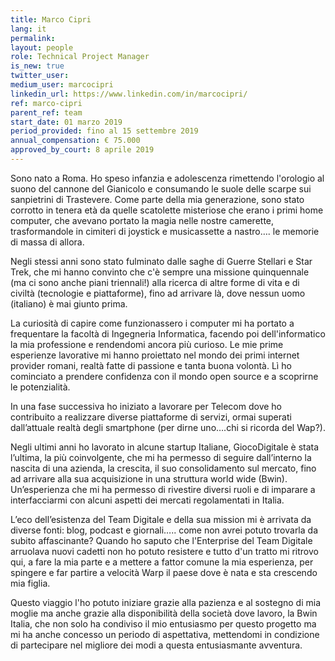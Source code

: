 ```yaml
---
title: Marco Cipri
lang: it
permalink: 
layout: people
role: Technical Project Manager
is_new: true
twitter_user: 
medium_user: marcocipri
linkedin_url: https://www.linkedin.com/in/marcocipri/
ref: marco-cipri
parent_ref: team
start_date: 01 marzo 2019
period_provided: fino al 15 settembre 2019
annual_compensation: € 75.000
approved_by_court: 8 aprile 2019
---
```

Sono nato a Roma. Ho speso infanzia e adolescenza rimettendo l'orologio al suono del cannone del Gianicolo e consumando le suole delle scarpe sui sanpietrini di Trastevere.
Come parte della mia generazione, sono stato corrotto in tenera età da quelle scatolette misteriose che erano i primi home computer, che avevano portato la magia nelle nostre camerette, trasformandole in cimiteri di joystick e musicassette a nastro…. le memorie di massa di allora.

Negli stessi anni sono stato fulminato dalle saghe di Guerre Stellari e Star Trek, che mi hanno convinto che c'è sempre una missione quinquennale (ma ci sono anche piani triennali!) alla ricerca di altre forme di vita e di civiltà (tecnologie e piattaforme), fino ad arrivare là, dove nessun uomo (italiano) è mai giunto prima.

La curiosità di capire come funzionassero i computer mi ha portato a frequentare la facoltà di Ingegneria Informatica, facendo poi dell'informatico la mia professione e rendendomi ancora più curioso. Le mie prime esperienze lavorative mi hanno proiettato nel mondo dei primi internet provider romani, realtà fatte di passione e tanta buona volontà. Lì ho cominciato a prendere confidenza con il mondo open source e a scoprirne le potenzialità. 

In una fase successiva ho iniziato a lavorare per Telecom dove ho contribuito a realizzare diverse piattaforme  di servizi, ormai superati dall’attuale realtà degli smartphone (per dirne uno….chi si ricorda del Wap?).
 
Negli ultimi anni ho lavorato in alcune startup Italiane, GiocoDigitale è stata  l’ultima, la più coinvolgente, che mi ha permesso di seguire dall’interno la nascita di una azienda, la crescita, il suo consolidamento sul mercato, fino ad arrivare alla sua acquisizione in una struttura world wide (Bwin). Un’esperienza che mi ha permesso di rivestire diversi ruoli e di imparare a interfacciarmi con alcuni aspetti dei mercati regolamentati in Italia.

L’eco dell’esistenza del Team Digitale e della sua mission mi è arrivata da diverse fonti: blog, podcast e giornali….. come non avrei potuto trovarla da subito affascinante? Quando ho saputo che l'Enterprise del Team Digitale arruolava nuovi cadetti non ho potuto resistere e tutto d'un tratto mi ritrovo qui, a fare la mia parte e a mettere a fattor comune la mia esperienza, per spingere e far partire a velocità Warp il paese dove è nata e sta crescendo mia figlia.

Questo viaggio l'ho potuto iniziare grazie alla pazienza e al sostegno di mia moglie ma anche grazie alla disponibilità della società dove lavoro, la Bwin Italia, che non solo ha condiviso il mio entusiasmo per questo progetto ma mi ha anche concesso un periodo di aspettativa, mettendomi in condizione di partecipare nel migliore dei modi a questa entusiasmante avventura.

